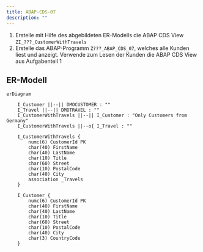 ```yaml
---
title: ABAP-CDS-07
description: ""
---
```


1. Erstelle mit Hilfe des abgebildeten ER-Modells die ABAP CDS View `ZI_???_CustomerWithTravels`
2. Erstelle das ABAP-Programm `Z???_ABAP_CDS_07`, welches alle Kunden liest und anzeigt. Verwende zum Lesen der Kunden die ABAP CDS View aus Aufgabenteil 1

## ER-Modell

```mermaid
erDiagram

    I_Customer ||--|| DMOCUSTOMER : ""
    I_Travel ||--|| DMOTRAVEL : ""
    I_CustomerWithTravels ||--|| I_Customer : "Only Customers from Germany"
    I_CustomerWithTravels ||--o{ I_Travel : ""

    I_CustomerWithTravels {
        numc(6) CustomerId PK
        char(40) FirstName
        char(40) LastName
        char(10) Title
        char(60) Street
        char(10) PostalCode
        char(40) City
        association _Travels
    }

    I_Customer {
        numc(6) CustomerId PK
        char(40) FirstName
        char(40) LastName
        char(10) Title
        char(60) Street
        char(10) PostalCode
        char(40) City
        char(3) CountryCode
    }
```
